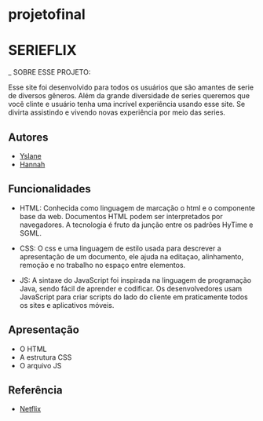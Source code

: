 # projetofinal

# SERIEFLIX

_ SOBRE ESSE PROJETO:


Esse site foi desenvolvido para todos os usuários que são amantes de serie de diversos gêneros. Além da grande diversidade de series queremos que você clinte e usuário tenha uma incrível experiência usando esse site. Se divirta assistindo e vivendo novas experiência por meio das series.


## Autores

- [Yslane](https://www.github.com/octokatherine)
- [Hannah](https://ww.gitgub.com/octokatherine)


## Funcionalidades

- HTML: Conhecida como linguagem de marcação o html e o componente base da web. Documentos HTML podem ser interpretados por navegadores. A tecnologia é fruto da junção entre os padrões HyTime e SGML.

- CSS: O css e uma linguagem de estilo usada para descrever a apresentação de um documento, ele ajuda na editaçao, alinhamento, remoção e no trabalho no espaço entre elementos.

- JS: A sintaxe do JavaScript foi inspirada na linguagem de programação Java, sendo fácil de aprender e codificar. Os desenvolvedores usam JavaScript para criar scripts do lado do cliente em praticamente todos os sites e aplicativos móveis.




## Apresentação 

- O HTML 
- A estrutura CSS
- O arquivo JS


## Referência

 - [Netflix](https://awesomeopensource.com/project/elangosundar/awesome-README-templates)
 

